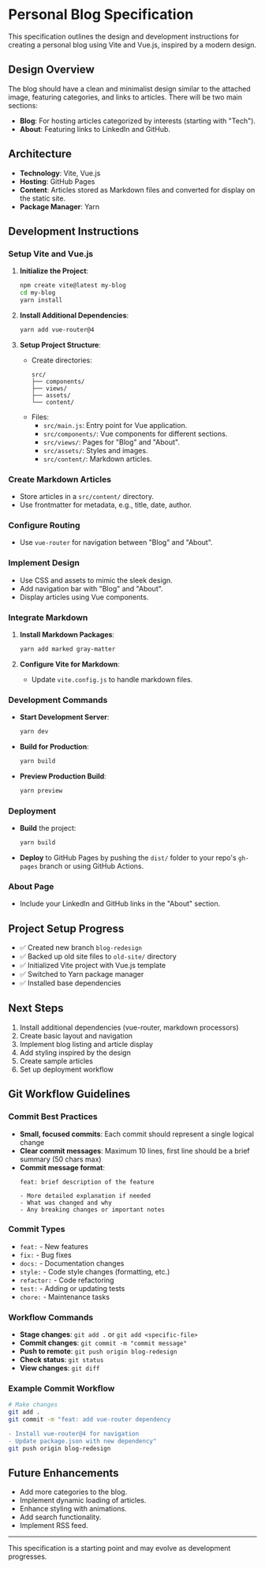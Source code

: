 # Personal Blog Specification

This specification outlines the design and development instructions for creating a personal blog using Vite and Vue.js, inspired by a modern design.

## Design Overview

The blog should have a clean and minimalist design similar to the attached image, featuring categories, and links to articles. There will be two main sections:

- **Blog**: For hosting articles categorized by interests (starting with "Tech").
- **About**: Featuring links to LinkedIn and GitHub.

## Architecture

- **Technology**: Vite, Vue.js
- **Hosting**: GitHub Pages
- **Content**: Articles stored as Markdown files and converted for display on the static site.
- **Package Manager**: Yarn

## Development Instructions

### Setup Vite and Vue.js

1. **Initialize the Project**:
    ```bash
    npm create vite@latest my-blog
    cd my-blog
    yarn install
    ```

2. **Install Additional Dependencies**:
    ```bash
    yarn add vue-router@4
    ```

3. **Setup Project Structure**:
    - Create directories:
      ```
      src/
      ├── components/
      ├── views/
      ├── assets/
      └── content/
      ```
    - Files:
      - `src/main.js`: Entry point for Vue application.
      - `src/components/`: Vue components for different sections.
      - `src/views/`: Pages for "Blog" and "About".
      - `src/assets/`: Styles and images.
      - `src/content/`: Markdown articles.

### Create Markdown Articles

- Store articles in a `src/content/` directory.
- Use frontmatter for metadata, e.g., title, date, author.
  
### Configure Routing

- Use `vue-router` for navigation between "Blog" and "About".

### Implement Design

- Use CSS and assets to mimic the sleek design.
- Add navigation bar with "Blog" and "About".
- Display articles using Vue components.

### Integrate Markdown

1. **Install Markdown Packages**:
    ```bash
    yarn add marked gray-matter
    ```

2. **Configure Vite for Markdown**:
    - Update `vite.config.js` to handle markdown files.

### Development Commands

- **Start Development Server**:
    ```bash
    yarn dev
    ```

- **Build for Production**:
    ```bash
    yarn build
    ```

- **Preview Production Build**:
    ```bash
    yarn preview
    ```

### Deployment

- **Build** the project:
    ```bash
    yarn build
    ```

- **Deploy** to GitHub Pages by pushing the `dist/` folder to your repo's `gh-pages` branch or using GitHub Actions.

### About Page

- Include your LinkedIn and GitHub links in the "About" section.

## Project Setup Progress

- ✅ Created new branch `blog-redesign`
- ✅ Backed up old site files to `old-site/` directory
- ✅ Initialized Vite project with Vue.js template
- ✅ Switched to Yarn package manager
- ✅ Installed base dependencies

## Next Steps

1. Install additional dependencies (vue-router, markdown processors)
2. Create basic layout and navigation
3. Implement blog listing and article display
4. Add styling inspired by the design
5. Create sample articles
6. Set up deployment workflow

## Git Workflow Guidelines

### Commit Best Practices

- **Small, focused commits**: Each commit should represent a single logical change
- **Clear commit messages**: Maximum 10 lines, first line should be a brief summary (50 chars max)
- **Commit message format**:
  ```
  feat: brief description of the feature
  
  - More detailed explanation if needed
  - What was changed and why
  - Any breaking changes or important notes
  ```

### Commit Types

- `feat:` - New features
- `fix:` - Bug fixes
- `docs:` - Documentation changes
- `style:` - Code style changes (formatting, etc.)
- `refactor:` - Code refactoring
- `test:` - Adding or updating tests
- `chore:` - Maintenance tasks

### Workflow Commands

- **Stage changes**: `git add .` or `git add <specific-file>`
- **Commit changes**: `git commit -m "commit message"`
- **Push to remote**: `git push origin blog-redesign`
- **Check status**: `git status`
- **View changes**: `git diff`

### Example Commit Workflow

```bash
# Make changes
git add .
git commit -m "feat: add vue-router dependency

- Install vue-router@4 for navigation
- Update package.json with new dependency"
git push origin blog-redesign
```

## Future Enhancements

- Add more categories to the blog.
- Implement dynamic loading of articles.
- Enhance styling with animations.
- Add search functionality.
- Implement RSS feed.

---

This specification is a starting point and may evolve as development progresses.
